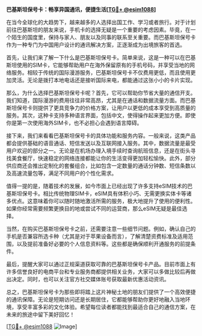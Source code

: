**巴基斯坦保号卡：畅享异国通讯，便捷生活[[TG💪+ @esim1088](https://t.me/s/esim1088)]**

在当今全球化的大趋势下，越来越多的人选择出国工作、学习或者旅行。对于计划前往巴基斯坦的朋友来说，手机卡的选择无疑是一个重要的考虑因素。毕竟，在一个陌生的国度里，保持与家人、朋友以及同事的联系至关重要。而巴基斯坦保号卡作为一种专门为中国用户设计的通讯解决方案，正逐渐成为出境旅客的首选。

首先，让我们来了解一下什么是巴基斯坦保号卡。简单来说，这是一种可以在巴基斯坦使用的SIM卡，它能够帮助用户在海外保留原有的手机号码，并享受当地的网络服务。相较于传统的国际漫游服务，巴基斯坦保号卡不仅费用更低，而且使用更加灵活。无论是拨打本地电话还是接听国际来电，都能通过这张小小的卡片实现。

那么，为什么选择巴基斯坦保号卡呢？首先，它可以帮助你节省大量的通信开支。我们知道，国际漫游的费用往往非常高昂，尤其是在通话和数据流量方面。而巴基斯坦保号卡则提供了更具竞争力的价格方案，让用户以更低的成本享受到高质量的服务。其次，这种卡支持多种语言界面，包括中文，使得操作起来更加方便。即使你是第一次使用海外SIM卡，也不必担心会遇到语言障碍。

接下来，我们来看看巴基斯坦保号卡的具体功能和服务内容。一般来说，这类产品都会提供基础的语音通话、短信发送以及互联网接入服务。其中，数据流量是最受用户欢迎的部分之一。无论是在机场办理入境手续时查询航班信息，还是在街头寻找美食餐厅，快速稳定的网络连接都能让你的生活变得更加轻松愉快。此外，部分供应商还会推出定制化的套餐组合，比如包含一定数量的通话分钟数、短信条数以及高速流量包等，满足不同用户的个性化需求。

值得一提的是，随着技术的发展，如今市面上已经出现了许多支持eSIM技术的巴基斯坦保号卡。相比传统物理SIM卡，eSIM具有体积小巧、无需更换实体卡等诸多优点。这意味着你可以随时随地激活所需的服务，极大地提升了使用的便利性。如果你经常需要频繁更换目的地或尝试不同的运营商，那么eSIM无疑是最佳选择。

当然，在购买巴基斯坦保号卡之前，还需要注意一些细节问题。例如，确认自己的手机是否兼容所选卡种（尤其是对于苹果设备而言），了解清楚资费标准及适用范围，以及提前准备好必要的个人信息资料等。这些都是确保顺利开通服务的前提条件。

最后，提醒大家可以通过正规渠道获取可靠的巴基斯坦保号卡产品。目前市面上有许多信誉良好的电商平台和专业服务商都提供相关业务，大家可以多做比较后再做出决定。同时，也可以关注官方社交媒体账号获取最新优惠活动资讯。

总之，巴基斯坦保号卡为那些即将踏上这片神秘土地的朋友们提供了一个高效便捷的通讯保障。无论是短期访问还是长期居住，它都能够帮助你更好地融入当地环境，享受丰富多彩的文化体验。希望每位读者都能找到最适合自己的通信方案，在未来的旅途中留下美好回忆！

[[TG💪+ @esim1088](https://t.me/s/esim1088) ![Image](https://i.postimg.cc/4NQfJmqS/Snipaste-2025-05-13-00-14-12.png)]